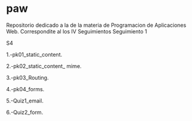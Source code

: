 # paw
Repositorio dedicado a la  de la materia de Programacion de Aplicaciones Web.
Correspondite al los IV Seguimientos
Seguimiento 1

S4

1.-pk01_static_content.

2.-pk02_static_content_ mime.

3.-pk03_Routing.

4.-pk04_forms.

5.-Quiz1_email.

6.-Quiz2_form.
